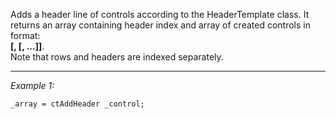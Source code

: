 Adds a header line of controls according to the HeaderTemplate class. It returns an array containing header index and array of created controls in  format:<br>
**[<headerIndex>, [<control0>, <control1>...<control n>]]**.
<br>
Note that rows and headers are indexed separately.


---
*Example 1:*
```sqf
_array = ctAddHeader _control;
```